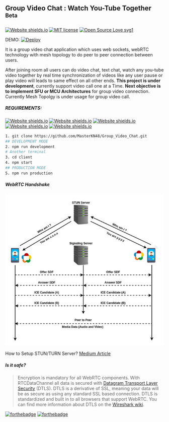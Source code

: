 ## 					Group Video Chat : Watch You-Tube Together <sup>Beta</sup>

[![Website shields.io](https://img.shields.io/badge/Version-0.9-GREEN)](https://vch1.herokuapp.com) [![MIT license](https://img.shields.io/badge/License-MIT-blue.svg)](https://lbesson.mit-license.org/) [![Open Source Love svg1](https://badges.frapsoft.com/os/v1/open-source.svg?v=103)](https://github.com/ellerbrock/open-source-badges/)

DEMO: [![Deploy](https://www.herokucdn.com/deploy/button.svg)](https://vch1.herokuapp.com)

It is a group video chat application which uses web sockets, webRTC technology with mesh topology to do peer to  peer connection between users.	

After joining room all users can do video chat, text chat, watch any you-tube video together by real time synchronization of videos like any user pause or play video will leads to same effect on all other ends.
<strong>This project is under development</strong>, currently support video call one at a Time. 
<strong>Next objective is to implement SFU or MCU Architectures</strong> for group video connection.
Currently Mesh Topolgy is under usage for group video call.

##### REQUIREMENTS:

[![Website shields.io](https://img.shields.io/badge/Node.js->=10.0.2-BLUE)](https://nodejs.org/en/) [![Website shields.io](https://img.shields.io/badge/NPM->=6.0.2-INDIGO)](https://www.npmjs.com/) [![Website shields.io](https://img.shields.io/badge/React.js->=16.0.0-SKYBLUE)](https://reactjs.org/) [![Website shields.io](https://img.shields.io/badge/Socket.io->=2.0.0-YELLOW)](https://socket.io/)  [![Website shields.io](https://img.shields.io/badge/-WEBRTC-RED)](https://webrtc.org/)

```bash
1. git clone https://github.com/MasterKN48/Group_Video_Chat.git
## DEVELOPMENT MODE
2. npm run development
# Another terminal
3. cd client
4. npm start
## PRODUCTION MODE
5. npm run production
```

##### WebRTC Handshake

<img src="/images/webRTC_handshake.jpeg" alt="webRTC_handshake" style="zoom:80%;" />

How to Setup STUN/TURN Server? [Medium Article](https://medium.com/av-transcode/what-is-webrtc-and-how-to-setup-stun-turn-server-for-webrtc-communication-63314728b9d0)

##### Is it safe?

> Encryption is mandatory for all WebRTC components. With RTCDataChannel all data is secured with [Datagram Transport Layer Security](https://en.wikipedia.org/wiki/Datagram_Transport_Layer_Security) (DTLS). DTLS is a derivative of SSL, meaning your data will be as secure as using any standard SSL based connection. DTLS is standardized and built in to all browsers that support WebRTC. You can find more information about DTLS on the [Wireshark wiki](http://wiki.wireshark.org/DTLS).



[![forthebadge](https://forthebadge.com/images/badges/built-with-love.svg)](https://masterkn.codes) [![forthebadge](https://forthebadge.com/images/badges/made-with-javascript.svg)](https://forthebadge.com)
